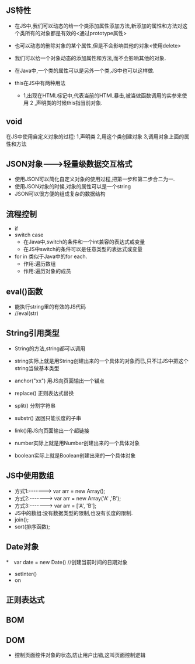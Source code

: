 JS特性
-----
* 在JS中,我们可以动态的给一个类添加属性添加方法,新添加的属性和方法对这个类所有的对象都是有效的<通过prototype属性>
* 也可以动态的删除对象的某个属性,但是不会影响其他的对象<使用delete>
* 我们可以给一个对象动态的添加属性和方法,而不会影响其他的对象.

* 在Java中,一个类的属性可以是另外一个类,JS中也可以这样做.
* this在JS中有两种用法
	* 1,出现在HTML标记中,代表当前的HTML暴击,被当做函数调用的实参来使用
	2 ,声明类的时候this指当前对象.

void
----


在JS中使用自定义对象的过程:
1,声明类
2,用这个类创建对象
3,调用对象上面的属性和方法

JSON对象--->轻量级数据交互格式
-------
* 使用JSON可以简化自定义对象的使用过程,把第一步和第二步合二为一.
* 使用JSON对象的时候,对象的属性可以是一个string
* JSON可以很方便的组成复杂的数据结构


流程控制
-------
* if
* switch case
	+ 在Java中,switch的条件和一个int兼容的表达式或变量
	+ 在JS中switch的条件可以是任意类型的表达式或变量
* for in 类似于Java中的for each.
	+ 作用:遍历数组
	+ 作用:遍历对象的成员


eval()函数
----------
* 能执行string里的有效的JS代码
* //eval(str)

String引用类型
-------------
* String的方法,string都可以调用
* string实际上就是用String创建出来的一个具体的对象而已,只不过JS中把这个string当做基本类型
* anchor("xx") 用JS向页面输出一个锚点
* replace() 正则表达式替换
* split() 分割字符串
* substr() 返回只能长度的子串

* link()用JS向页面输出一个超链接
* number实际上就是用Number创建出来的一个具体对象
* boolean实际上就是Boolean创建出来的一个具体对象


JS中使用数组
-------------------
* 方式1:-------> var arr = new Array();
* 方式2:-------> var arr = new Array('A' ,'B');
* 方式3:-------> var arr = ['A', 'B'];
* JS中的数组:没有数据类型的限制,也没有长度的限制.
* join();
* sort(排序函数);

Date对象
-------
*　var date = new Date() //创建当前时间的日期对象

* setInter()
* on

正则表达式
------

BOM
---


DOM
---


* 控制页面控件对象的状态,防止用户出错,这叫页面控制逻辑











